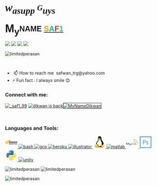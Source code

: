 <!DOCTYPE html>
<h1><span style="font-family:Lucida Sans Unicode,Lucida Grande,sans-s
erif"><span style="font-size:36px"><strong><em>w<sub>asupp&nbsp;<sup>G</sup></sub><sub>uys</sub></em><em>​​​​​​</em><em>​​​​​​</em><em>​​​​​​</em></strong></span></span></h1>

<p><span style="font-size:36px"><span style="font-family:Trebuchet MS,Helvetica,sans-serif"><strong>M<em><sub>​​​​​</sub></em></strong><sub><strong>y<sup>NAME <u><span style="color:#f39c12">S</span><span style="color:#1abc9c">A</span><span style="color:#c0392b">F</span><span style="color:#2ecc71">1</span></u></sup></strong></sub></span></span><span style="font-family:Comic Sans MS,cursive"><span style="font-size:36px">​​​​​​</span></span></p>

<p></p>

<p><img src="https://img.shields.io/badge/windows-%230078D6.svg?&amp;style=for-the-badge&amp;logo=windows&amp;logoColor=white" /> <img src="https://img.shields.io/badge/intel-core%20i5%2010th-%230071C5.svg?&amp;style=for-the-badge&amp;logo=intel&amp;logoColor=white" /> <img src="https://img.shields.io/badge/RAM-16GB-%230071C5.svg?&amp;style=for-the-badge&amp;logoColor=white" /> <img src="https://img.shields.io/badge/nvidia-gtx%201650-%2376B900.svg?&amp;style=for-the-badge&amp;logo=nvidia&amp;logoColor=white" /></p>

<p><img alt="limitedperasan" src="https://komarev.com/ghpvc/?username=limitedperasan&amp;label=Profile%20views&amp;color=0e75b6&amp;style=flat" /></p>

<p><a href="https://twitter.com/" target="blank"><img alt="" src="https://img.shields.io/twitter/follow/?logo=twitter&amp;style=for-the-badge" /></a></p>

<ul>
	<li>&nbsp;📫 How to reach me&nbsp; safwan_trg@yahoo.com</li>
	<li>⚡ Fun fact : I always smile 😊</li>
</ul>

<h3>Connect with me:</h3>

<p><a href="https://instagram.com/_saf1_99" target="blank"><img alt="_saf1_99" src="https://cdn.jsdelivr.net/npm/simple-icons@v3/icons/instagram.svg" style="height:30px; width:40px" /></a> <a href="https://www.youtube.com/c/dikwan is back" target="blank"><img alt="dikwan is back" src="https://cdn.jsdelivr.net/npm/simple-icons@v3/icons/youtube.svg" style="height:30px; width:40px" /></a><a href="https://t.me/MyNameDikwan"><img alt="MyNameDikwan" src="https://cdn.jsdelivr.net/npm/simple-icons@v3/icons/telegram.svg" style="border-style:solid; border-width:1px; height:30px; width:40px" /></a></p>

<p>&nbsp;</p>

<h3>Languages and Tools:</h3>

<p><a href="https://aws.amazon.com" target="_blank"><img alt="aws" src="https://raw.githubusercontent.com/devicons/devicon/master/icons/amazonwebservices/amazonwebservices-original-wordmark.svg" style="height:40px; width:40px" /> </a> <a href="https://www.gnu.org/software/bash/" target="_blank"> <img alt="bash" src="https://www.vectorlogo.zone/logos/gnu_bash/gnu_bash-icon.svg" style="height:40px; width:40px" /> </a> <a href="https://cloud.google.com" target="_blank"> <img alt="gcp" src="https://www.vectorlogo.zone/logos/google_cloud/google_cloud-icon.svg" style="height:40px; width:40px" /> </a> <a href="https://heroku.com" target="_blank"> <img alt="heroku" src="https://www.vectorlogo.zone/logos/heroku/heroku-icon.svg" style="height:40px; width:40px" /> </a> <a href="https://www.adobe.com/in/products/illustrator.html" target="_blank"> <img alt="illustrator" src="https://www.vectorlogo.zone/logos/adobe_illustrator/adobe_illustrator-icon.svg" style="height:40px; width:40px" /> </a> <a href="https://www.linux.org/" target="_blank"> <img alt="linux" src="https://raw.githubusercontent.com/devicons/devicon/master/icons/linux/linux-original.svg" style="height:40px; width:40px" /> </a> <a href="https://www.mathworks.com/" target="_blank"> <img alt="matlab" src="https://upload.wikimedia.org/wikipedia/commons/2/21/Matlab_Logo.png" style="height:40px; width:40px" /> </a> <a href="https://www.mysql.com/" target="_blank"> <img alt="mysql" src="https://raw.githubusercontent.com/devicons/devicon/master/icons/mysql/mysql-original-wordmark.svg" style="height:40px; width:40px" /> </a> <a href="https://www.photoshop.com/en" target="_blank"> <img alt="photoshop" src="https://raw.githubusercontent.com/devicons/devicon/master/icons/photoshop/photoshop-line.svg" style="height:40px; width:40px" /> </a> <a href="https://www.python.org" target="_blank"> <img alt="python" src="https://raw.githubusercontent.com/devicons/devicon/master/icons/python/python-original.svg" style="height:40px; width:40px" /> </a> <a href="https://unity.com/" target="_blank"> <img alt="unity" src="https://www.vectorlogo.zone/logos/unity3d/unity3d-icon.svg" style="height:40px; width:40px" /> </a></p>

<p><img alt="limitedperasan" src="https://github-readme-stats.vercel.app/api/top-langs?username=limitedperasan&amp;show_icons=true&amp;locale=en&amp;layout=compact" style="float:left" /></p>

<p>&nbsp;<img alt="limitedperasan" src="https://github-readme-stats.vercel.app/api?username=limitedperasan&amp;show_icons=true&amp;locale=en" /></p>

<p><img alt="limitedperasan" src="https://github-readme-streak-stats.herokuapp.com/?user=limitedperasan&amp;" /></p>
